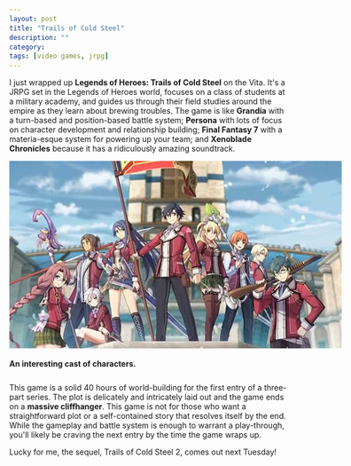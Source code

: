 ```yaml
---
layout: post
title: "Trails of Cold Steel"
description: ""
category: 
tags: [video games, jrpg]
---
```


I just wrapped up **Legends of Heroes: Trails of Cold Steel** on the Vita. It's a JRPG set in the Legends of Heroes world, focuses on a class of students at a military academy, and guides us through their field studies around the empire as they learn about brewing troubles. The game is like **Grandia** with a turn-based and position-based battle system; **Persona** with lots of focus on character development and relationship building; **Final Fantasy 7** with a materia-esque system for powering up your team; and **Xenoblade Chronicles** because it has a ridiculously amazing soundtrack.

<div>
	<img class="rounded-corners" style="max-width: 600px; border: 0px;" src="/assets/images/posts/2016-09-02/class7.png"/>
	<p class="caption-text" style="line-height: 1.5em; margin-bottom: 24px;"><strong>An interesting cast of characters.</strong></p>
</div>

This game is a solid 40 hours of world-building for the first entry of a three-part series. The plot is delicately and intricately laid out and the game ends on a **massive cliffhanger**. This game is not for those who want a straightforward plot or a self-contained story that resolves itself by the end. While the gameplay and battle system is enough to warrant a play-through, you'll likely be craving the next entry by the time the game wraps up.

Lucky for me, the sequel, Trails of Cold Steel 2, comes out next Tuesday!
